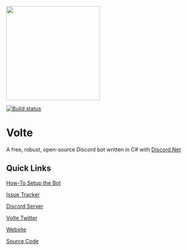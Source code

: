 <img src="https://assets.greemdev.net/Volte.png" width="250" height="250" />

[![Build status](https://greem.visualstudio.com/Volte/_apis/build/status/Volte-CI)](https://greem.visualstudio.com/Volte/_build/latest?definitionId=-1)

# Volte

A free, robust, open-source Discord bot written in C# with [Discord.Net](https://github.com/discord-net/Discord.Net)

## Quick Links 

 [How-To Setup the Bot](https://greemdev.atlassian.net/wiki/spaces/SIVA/pages/19300353/How+To)

 [Issue Tracker](https://github.com/GreemDev/Volte/issues)

 [Discord Server](https://discord.greemdev.net)

 [Volte Twitter](https://twitter.com/VolteBot)

 [Website](https://volte.greemdev.net)

 [Source Code](https://github.com/GreemDev/Volte)
 